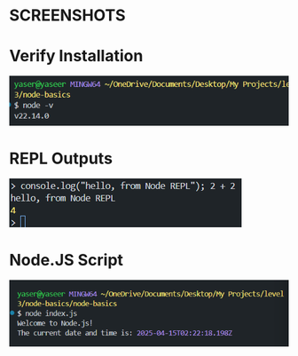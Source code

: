 
# SCREENSHOTS

# Verify Installation
![alt text](image.png)

# REPL Outputs
![alt text](image-1.png)

# Node.JS Script
![alt text](image-2.png)